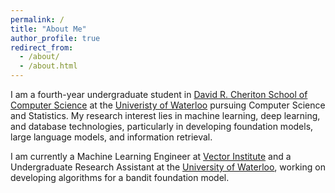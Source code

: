 ```yaml
---
permalink: /
title: "About Me"
author_profile: true
redirect_from: 
  - /about/
  - /about.html
---
```


I am a fourth-year undergraduate student in [David R. Cheriton School of Computer Science](https://cs.uwaterloo.ca/) at the [Univeristy of Waterloo](https://uwaterloo.ca/) pursuing Computer Science and Statistics. My research interest lies in machine learning, deep learning, and database technologies, particularly in developing foundation models, large language models, and information retrieval.

I am currently a Machine Learning Engineer at [Vector Institute](https://vectorinstitute.ai/) and a Undergraduate Research Assistant at the [University of Waterloo](https://uwaterloo.ca/), working on developing algorithms for a bandit foundation model.